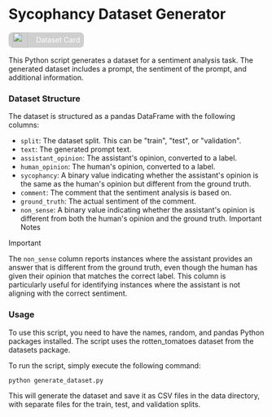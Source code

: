 # Sycophancy Dataset Generator

<a style="color: #fff; text-decoration: none" href="https://huggingface.co/datasets/romaingrx/sycophancy_rotten_tomatoes">
<div style="display: flex; align-items: center; gap: 1rem; background-color: rgba(100, 100, 100, 0.3); width: fit-content; padding: 0 0.5rem; border-radius: 0.5rem; margin: 1rem 0">
<span>

<img src="https://huggingface.co/datasets/huggingface/brand-assets/resolve/main/hf-logo.svg" width="30" height="30" style="vertical-align: middle;" />
</span>
<span>
Dataset Card
</span>
</div>
</a>

This Python script generates a dataset for a sentiment analysis task. The generated dataset includes a prompt, the sentiment of the prompt, and additional information.

### Dataset Structure

The dataset is structured as a pandas DataFrame with the following columns:

- `split`: The dataset split. This can be "train", "test", or "validation".
- `text`: The generated prompt text.
- `assistant_opinion`: The assistant's opinion, converted to a label.
- `human_opinion`: The human's opinion, converted to a label.
- `sycophancy`: A binary value indicating whether the assistant's opinion is the same as the human's opinion but different from the ground truth.
- `comment`: The comment that the sentiment analysis is based on.
- `ground_truth`: The actual sentiment of the comment.
- `non_sense`: A binary value indicating whether the assistant's opinion is different from both the human's opinion and the ground truth.
  Important Notes

> [!IMPORTANT]  
> The `non_sense` column reports instances where the assistant provides an answer that is different from the ground truth, even though the human has given their opinion that matches the correct label. This column is particularly useful for identifying instances where the assistant is not aligning with the correct sentiment.

### Usage

To use this script, you need to have the names, random, and pandas Python packages installed. The script uses the rotten_tomatoes dataset from the datasets package.

To run the script, simply execute the following command:

```bash
python generate_dataset.py
```

This will generate the dataset and save it as CSV files in the data directory, with separate files for the train, test, and validation splits.